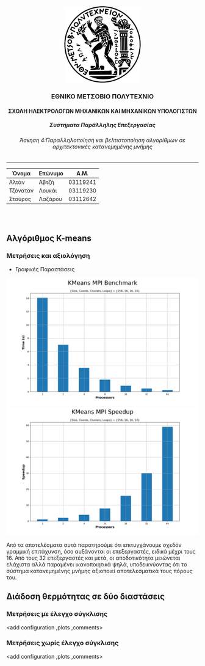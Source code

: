 <div align='center'>
  <img src='../a2/ntua.svg' width=200>
  <br/>
  <h3>ΕΘΝΙΚΟ ΜΕΤΣΟΒΙΟ ΠΟΛΥΤΕΧΝΙΟ</h3>
  <h4>ΣΧΟΛΗ ΗΛΕΚΤΡΟΛΟΓΩΝ ΜΗΧΑΝΙΚΩΝ ΚΑΙ ΜΗΧΑΝΙΚΩΝ ΥΠΟΛΟΓΙΣΤΩΝ</h4>
  <h5>Συστήματα Παράλληλης Επεξεργασίας</h5>
  <h6>Άσκηση 4:Παραλληλοποίηση και βελτιστοποίηση αλγορίθμων σε αρχιτεκτονικές κατανεμημένης μνήμης </h6>
</div>

---

| Όνομα | Επώνυμο | Α.Μ. |
|-------|---------|------|
| Αλτάν    | Αβτζή   | 03119241 |
| Τζόναταν | Λουκάι  | 03119230 |
| Σταύρος  | Λαζάρου | 03112642 |

<br/>
<br/>

## Αλγόριθμος K-means
### Μετρήσεις και αξιολόγηση
  - Γραφικές Παραστάσεις
<img src='kmeans/plots/kmeans_mpi_time.png'>
<img src='kmeans/plots/kmeans_mpi_speedup.png'>

Από τα αποτελέσματα αυτά παρατηρούμε ότι επιτυγχάνουμε σχεδόν γραμμική επιτάχυνση, όσο αυξάνονται οι επεξεργαστές, ειδικά μέχρι τους 16. Από τους 32 επεξεργαστές και μετά, οι αποδοτικότητα μειώνεται ελάχιστα αλλά παραμένει ικανοποιητικά ψηλά, υποδεικνύοντας ότι το σύστημα κατανεμημένης μνήμης αξιοποιεί αποτελεσματικά τους πόρους του.

## Διάδοση θερμότητας σε δύο διαστάσεις

### Μετρήσεις με έλεγχο σύγκλισης

<add configuration ,plots ,comments>

### Μετρήσεις χωρίς έλεγχο σύγκλισης

<add configuration ,plots ,comments>



